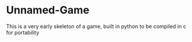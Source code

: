 # Unnamed-Game
This is a very early skeleton of a game, built in python to be compiled in c for portability
